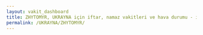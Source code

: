 ```yaml
---
layout: vakit_dashboard
title: ZHYTOMYR, UKRAYNA için iftar, namaz vakitleri ve hava durumu - ilçe/eyalet seç
permalink: /UKRAYNA/ZHYTOMYR/
---
```


<script type="text/javascript">
  var GLOBAL_COUNTRY = 'UKRAYNA';
  var GLOBAL_CITY = 'ZHYTOMYR';
  var GLOBAL_STATE = '';
  var lat = 72;
  var lon = 21;
</script>
